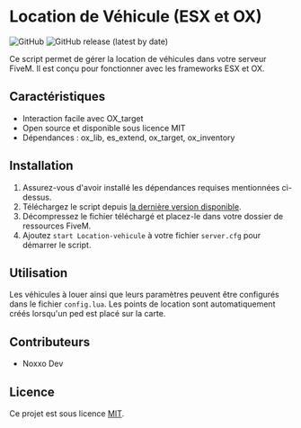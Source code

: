 # Location de Véhicule (ESX et OX)

![GitHub](https://img.shields.io/github/license/noxxodev/Location-vehicule)
![GitHub release (latest by date)](https://img.shields.io/github/v/release/noxxodev/Location-vehicule)

Ce script permet de gérer la location de véhicules dans votre serveur FiveM. Il est conçu pour fonctionner avec les frameworks ESX et OX.

## Caractéristiques

- Interaction facile avec OX_target
- Open source et disponible sous licence MIT
- Dépendances : ox_lib, es_extend, ox_target, ox_inventory

## Installation

1. Assurez-vous d'avoir installé les dépendances requises mentionnées ci-dessus.
2. Téléchargez le script depuis [la dernière version disponible](https://github.com/noxxodev/Location-vehicule/releases/latest).
3. Décompressez le fichier téléchargé et placez-le dans votre dossier de ressources FiveM.
4. Ajoutez `start Location-vehicule` à votre fichier `server.cfg` pour démarrer le script.

## Utilisation

Les véhicules à louer ainsi que leurs paramètres peuvent être configurés dans le fichier `config.lua`. Les points de location sont automatiquement créés lorsqu'un ped est placé sur la carte.

## Contributeurs

- Noxxo Dev

## Licence

Ce projet est sous licence [MIT](https://opensource.org/licenses/MIT).
